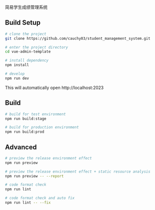 简易学生成绩管理系统

## Build Setup

```bash
# clone the project
git clone https://github.com/cauchy03/student_management_system.git

# enter the project directory
cd vue-admin-template

# install dependency
npm install

# develop
npm run dev
```

This will automatically open http://localhost:2023

## Build

```bash
# build for test environment
npm run build:stage

# build for production environment
npm run build:prod
```

## Advanced

```bash
# preview the release environment effect
npm run preview

# preview the release environment effect + static resource analysis
npm run preview -- --report

# code format check
npm run lint

# code format check and auto fix
npm run lint -- --fix
```
